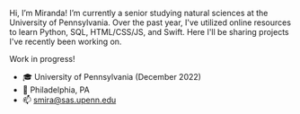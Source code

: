 Hi, I’m Miranda!
I’m currently a senior studying natural sciences at the University of Pennsylvania.
Over the past year, I've utilized online resources to learn Python, SQL, HTML/CSS/JS, and Swift.
Here I'll be sharing projects I've recently been working on.


Work in progress!

- 🎓 University of Pennsylvania (December 2022)
- 🏡 Philadelphia, PA
- 📫 smira@sas.upenn.edu

<!---
s-mira/s-mira is a ✨ special ✨ repository because its `README.md` (this file) appears on your GitHub profile.
You can click the Preview link to take a look at your changes.
--->

